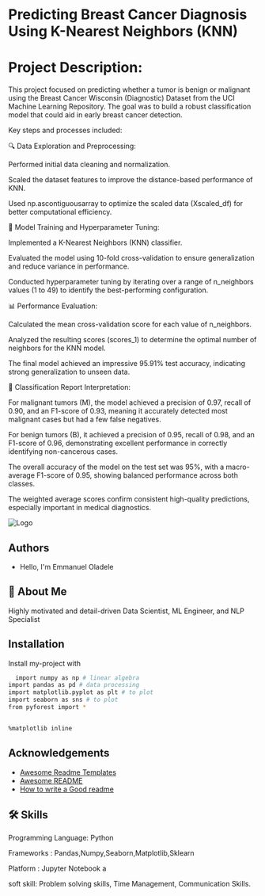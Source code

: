 
# Predicting Breast Cancer Diagnosis Using K-Nearest Neighbors (KNN)

# Project Description:

This project focused on predicting whether a tumor is benign or malignant using the Breast Cancer Wisconsin (Diagnostic) Dataset from the UCI Machine Learning Repository. The goal was to build a robust classification model that could aid in early breast cancer detection.

Key steps and processes included:

🔍 Data Exploration and Preprocessing:

Performed initial data cleaning and normalization.

Scaled the dataset features to improve the distance-based performance of KNN.

Used np.ascontiguousarray to optimize the scaled data (Xscaled_df) for better computational efficiency.

🧠 Model Training and Hyperparameter Tuning:

Implemented a K-Nearest Neighbors (KNN) classifier.

Evaluated the model using 10-fold cross-validation to ensure generalization and reduce variance in performance.

Conducted hyperparameter tuning by iterating over a range of n_neighbors values (1 to 49) to identify the best-performing configuration.

📊 Performance Evaluation:

Calculated the mean cross-validation score for each value of n_neighbors.

Analyzed the resulting scores (scores_1) to determine the optimal number of neighbors for the KNN model.

The final model achieved an impressive 95.91% test accuracy, indicating strong generalization to unseen data.

🧾 Classification Report Interpretation:

For malignant tumors (M), the model achieved a precision of 0.97, recall of 0.90, and an F1-score of 0.93, meaning it accurately detected most malignant cases but had a few false negatives.

For benign tumors (B), it achieved a precision of 0.95, recall of 0.98, and an F1-score of 0.96, demonstrating excellent performance in correctly identifying non-cancerous cases.

The overall accuracy of the model on the test set was 95%, with a macro-average F1-score of 0.95, showing balanced performance across both classes.

The weighted average scores confirm consistent high-quality predictions, especially important in medical diagnostics.

![Logo](https://th.bing.com/th/id/OIP.0DpWA8ngyJd44YTfbmds7wHaE8?w=272&h=181&c=7&r=0&o=5&dpr=1.3&pid=1.7)
## Authors

- Hello, I'm Emmanuel Oladele


## 🚀 About Me

Highly motivated and detail-driven Data Scientist, ML Engineer, and NLP Specialist
## Installation

Install my-project with

```bash
  import numpy as np # linear algebra
import pandas as pd # data processing
import matplotlib.pyplot as plt # to plot
import seaborn as sns # to plot
from pyforest import *


%matplotlib inline

```
    
## Acknowledgements

 - [Awesome Readme Templates](https://awesomeopensource.com/project/elangosundar/awesome-README-templates)
 - [Awesome README](https://github.com/matiassingers/awesome-readme)
 - [How to write a Good readme](https://bulldogjob.com/news/449-how-to-write-a-good-readme-for-your-github-project)


## 🛠 Skills
Programming Language: Python 

Frameworks : Pandas,Numpy,Seaborn,Matplotlib,Sklearn

Platform : Jupyter Notebook a

soft skill: Problem solving skills, Time Management, Communication Skills.

